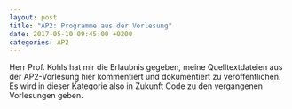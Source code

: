 ```yaml
---
layout: post
title: "AP2: Programme aus der Vorlesung"
date: 2017-05-10 09:45:00 +0200
categories: AP2
---
```

Herr Prof. Kohls hat mir die Erlaubnis gegeben, meine Quelltextdateien aus der AP2-Vorlesung hier
kommentiert und dokumentiert zu veröffentlichen.   
Es wird in dieser Kategorie also in Zukunft Code zu den vergangenen Vorlesungen geben.
